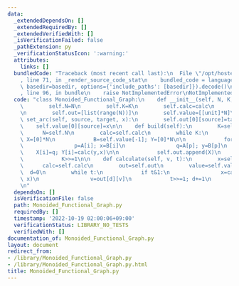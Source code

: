 ```yaml
---
data:
  _extendedDependsOn: []
  _extendedRequiredBy: []
  _extendedVerifiedWith: []
  _isVerificationFailed: false
  _pathExtension: py
  _verificationStatusIcon: ':warning:'
  attributes:
    links: []
  bundledCode: "Traceback (most recent call last):\n  File \"/opt/hostedtoolcache/Python/3.10.7/x64/lib/python3.10/site-packages/onlinejudge_verify/documentation/build.py\"\
    , line 71, in _render_source_code_stat\n    bundled_code = language.bundle(stat.path,\
    \ basedir=basedir, options={'include_paths': [basedir]}).decode()\n  File \"/opt/hostedtoolcache/Python/3.10.7/x64/lib/python3.10/site-packages/onlinejudge_verify/languages/python.py\"\
    , line 96, in bundle\n    raise NotImplementedError\nNotImplementedError\n"
  code: "class Monoided_Functional_Graph:\n    def __init__(self, N, K, calc, unit):\n\
    \        self.N=N\n        self.K=K\n        self.calc=calc\n        self.unit=unit\n\
    \n        self.out=[list(range(N))]\n        self.value=[[unit]*N]\n\n    def\
    \ set_arc(self, source, target, x):\n        self.out[0][source]=target\n    \
    \    self.value[0][source]=x\n\n    def build(self):\n        K=self.K>>1\n  \
    \      N=self.N\n        calc=self.calc\n        while K:\n            A=self.out[-1];\
    \ X=[0]*N\n            B=self.value[-1]; Y=[0]*N\n\n            for i in range(N):\n\
    \                p=A[i]; x=B[i]\n                q=A[p]; y=B[p]\n            \
    \    X[i]=q; Y[i]=calc(y,x)\n\n            self.out.append(X)\n            self.value.append(Y)\n\
    \            K>>=1\n\n    def calculate(self, v, t):\n        x=self.unit\n  \
    \      calc=self.calc\n        out=self.out\n        value=self.value\n      \
    \  d=0\n        while t:\n            if t&1:\n                x=calc(value[d][v],\
    \ x)\n                v=out[d][v]\n            t>>=1; d+=1\n        return x\n\
    \n"
  dependsOn: []
  isVerificationFile: false
  path: Monoided_Functional_Graph.py
  requiredBy: []
  timestamp: '2022-10-19 02:00:06+09:00'
  verificationStatus: LIBRARY_NO_TESTS
  verifiedWith: []
documentation_of: Monoided_Functional_Graph.py
layout: document
redirect_from:
- /library/Monoided_Functional_Graph.py
- /library/Monoided_Functional_Graph.py.html
title: Monoided_Functional_Graph.py
---
```

